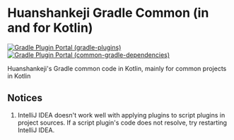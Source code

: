 # Huanshankeji Gradle Common (in and for Kotlin)

[![Gradle Plugin Portal (gradle-plugins)](https://img.shields.io/gradle-plugin-portal/v/com.huanshankeji.kotlin-jvm-common-conventions?label=plugin%20portal%20%28gradle-plugins%29)](https://plugins.gradle.org/search?term=com.huanshankeji)
[![Gradle Plugin Portal (common-gradle-dependencies)](https://img.shields.io/gradle-plugin-portal/v/com.huanshankeji.dummy-plugin?label=plugin%20portal%20%28common-gradle-dependencies%29)](https://plugins.gradle.org/plugin/com.huanshankeji.dummy-plugin)

Huanshankeji's Gradle common code in Kotlin, mainly for common projects in Kotlin

## Notices

1. IntelliJ IDEA doesn't work well with applying plugins to script plugins in project sources. If a script plugin's code
   does not resolve, try restarting IntelliJ IDEA.